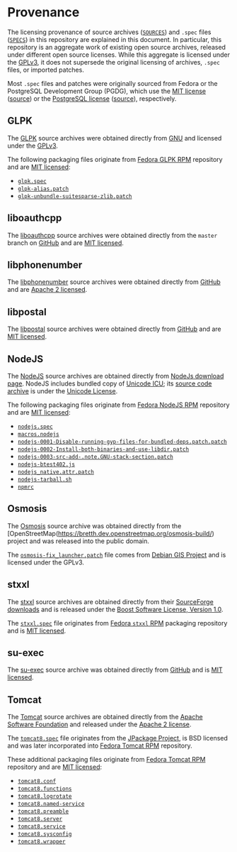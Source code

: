 # Provenance

The licensing provenance of source archives
([`SOURCES`](../SOURCES)) and `.spec` files ([`SPECS`](../SPECS)) in this
repository are explained in this document.  In particular, this repository
is an aggregate work of existing open source archives, released
under different open source licenses.  While this aggregate is licensed under the
[GPLv3](../LICENSE), it does not supersede the original licensing of
archives, `.spec` files, or imported patches.

Most `.spec` files and patches
were originally sourced from Fedora or the PostgreSQL Development Group (PGDG),
which use the [MIT license](./licenses/Fedora-LICENSE)
([source](https://fedoraproject.org/wiki/Legal:Licenses/LicenseAgreement))
or the
[PostgreSQL license](./licenses/PostgreSQL-LICENSE)
([source](http://apt.postgresql.org/pub/README)), respectively.

## GLPK

The [GLPK](https://www.gnu.org/software/glpk/glpk.html) source archives were
obtained directly from [GNU](https://ftp.gnu.org/gnu/glpk/) and licensed under
the [GPLv3](https://www.gnu.org/licenses/gpl.html).

The following packaging files originate from
[Fedora GLPK RPM](https://src.fedoraproject.org/cgit/rpms/glpk.git)
repository and are [MIT licensed](./licenses/Fedora-LICENSE):

* [`glpk.spec`](../SPECS/glpk.spec)
* [`glpk-alias.patch`](../SOURCES/glpk-alias.patch)
* [`glpk-unbundle-suitesparse-zlib.patch`](../SOURCES/glpk-unbundle-suitesparse-zlib.patch)

## liboauthcpp

The [liboauthcpp](https://github.com/sirikata/liboauthcpp) source
archives were obtained directly from the `master` branch on
[GitHub](https://github.com/sirikata/liboauthcpp/) and are
[MIT licensed](https://github.com/sirikata/liboauthcpp/blob/master/LICENSE).

## libphonenumber

The [libphonenumber](https://github.com/googlei18n/libphonenumber) source
archives were obtained directly from
[GitHub](https://github.com/googlei18n/libphonenumber/releases) and are
[Apache 2 licensed](https://github.com/googlei18n/libphonenumber/blob/master/LICENSE).

## libpostal

The [libpostal](https://github.com/openvenues/libpostal) source
archives were obtained directly from
[GitHub](https://github.com/openvenues/libpostal/releases) and are
[MIT licensed](https://github.com/openvenues/libpostal/blob/master/LICENSE).

## NodeJS

The [NodeJS](https://nodejs.org/) source archives are obtained
directly from [NodeJs download page](https://nodejs.org/en/download/).
NodeJS includes bundled copy of [Unicode ICU](https://github.com/unicode-org/icu);
its [source code archive](../SOURCES/icu4c-67_1-src.tgz) is under the
[Unicode License](https://github.com/unicode-org/icu/blob/main/icu4c/LICENSE).

The following packaging files originate from
[Fedora NodeJS RPM](https://src.fedoraproject.org/cgit/rpms/nodejs.git)
repository and are [MIT licensed](./licenses/Fedora-LICENSE):

* [`nodejs.spec`](../SPECS/nodejs.spec)
* [`macros.nodejs`](../SOURCES/macros.nodejs)
* [`nodejs-0001-Disable-running-gyp-files-for-bundled-deps.patch.patch`](../SOURCES/nodejs-0001-Disable-running-gyp-files-for-bundled-deps.patch)
* [`nodejs-0002-Install-both-binaries-and-use-libdir.patch`](../SOURCES/nodejs-0002-Install-both-binaries-and-use-libdir.patch)
* [`nodejs-0003-src-add-.note.GNU-stack-section.patch`](../SOURCES/nodejs-0003-src-add-.note.GNU-stack-section.patch)
* [`nodejs-btest402.js`](../SOURCES/nodejs-btest402.js)
* [`nodejs_native.attr.patch`](../SOURCES/nodejs_native.attr)
* [`nodejs-tarball.sh`](../SOURCES/nodejs-tarball.sh)
* [`npmrc`](../SOURCES/npmrc)

## Osmosis

The [Osmosis](https://wiki.openstreetmap.org/wiki/Osmosis) source archive was
obtained directly from the [OpenStreetMap(https://bretth.dev.openstreetmap.org/osmosis-build/)
project and was released into the public domain.

The [`osmosis-fix_launcher.patch`](../SOURCES/osmosis-fix_launcher.patch) file
comes from [Debian GIS Project](https://salsa.debian.org/debian-gis-team/osmosis/blob/master/debian/patches/01-fix_launcher.patch)
and is licensed under the GPLv3.

## stxxl

The [stxxl](http://stxxl.org/) source archives are obtained
directly from their [SourceForge downloads](https://sourceforge.net/projects/stxxl/files/stxxl/1.3.1/stxxl-1.3.1.tar.gz/download)
and is released under the
[Boost Software License, Version 1.0](http://www.boost.org/LICENSE_1_0.txt).

The [`stxxl.spec`](../SPECS/stxxl.spec) file originates from
[Fedora `stxxl` RPM](https://src.fedoraproject.org/cgit/rpms/stxxl.git)
packaging repository and is [MIT licensed](./licenses/Fedora-LICENSE).

## su-exec

The [su-exec](https://github.com/ncopa/su-exec) source archive was obtained
directly from [GitHub](https://github.com/ncopa/su-exec/releases) and
is [MIT licensed](https://github.com/ncopa/su-exec/blob/master/LICENSE).

## Tomcat

The [Tomcat](https://tomcat.apache.org/) source archives are obtained
directly from the [Apache Software Foundation](https://www.apache.org/dist/tomcat/)
and released under the [Apache 2 license](http://www.apache.org/licenses/LICENSE-2.0).

The [`tomcat8.spec`](../SPECS/tomcat8.spec) file originates from the
[JPackage Project](http://www.jpackage.org), is BSD licensed and
was later incorporated into
[Fedora Tomcat RPM](https://src.fedoraproject.org/cgit/rpms/tomcat.git)
repository.

These additional packaging files originate from
[Fedora Tomcat RPM](https://src.fedoraproject.org/cgit/rpms/tomcat.git)
repository and are [MIT licensed](./licenses/Fedora-LICENSE):

* [`tomcat8.conf`](../SOURCES/tomcat8.conf)
* [`tomcat8.functions`](../SOURCES/tomcat8.functions)
* [`tomcat8.logrotate`](../SOURCES/tomcat8.logrotate)
* [`tomcat8.named-service`](../SOURCES/tomcat8.named-service)
* [`tomcat8.preamble`](../SOURCES/tomcat8.preamble)
* [`tomcat8.server`](../SOURCES/tomcat8.server)
* [`tomcat8.service`](../SOURCES/tomcat8.service)
* [`tomcat8.sysconfig`](../SOURCES/tomcat8.sysconfig)
* [`tomcat8.wrapper`](../SOURCES/tomcat8.wrapper)
